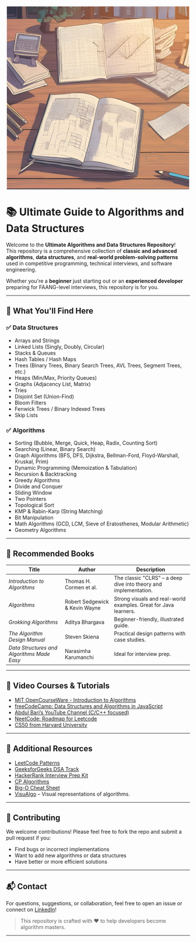 <p align="center">
  <img src="img/Algorithm and Data Structures.png" alt="Algorithms and Data Structures" width="500"/>
</p>

# 📚 Ultimate Guide to Algorithms and Data Structures

Welcome to the **Ultimate Algorithms and Data Structures Repository**!  
This repository is a comprehensive collection of **classic and advanced algorithms**, **data structures**, and **real-world problem-solving patterns** used in competitive programming, technical interviews, and software engineering.

Whether you're a **beginner** just starting out or an **experienced developer** preparing for FAANG-level interviews, this repository is for you.

---

## 🧠 What You'll Find Here

### ✅ Data Structures

- Arrays and Strings
- Linked Lists (Singly, Doubly, Circular)
- Stacks & Queues
- Hash Tables / Hash Maps
- Trees (Binary Trees, Binary Search Trees, AVL Trees, Segment Trees, etc.)
- Heaps (Min/Max, Priority Queues)
- Graphs (Adjacency List, Matrix)
- Tries
- Disjoint Set (Union-Find)
- Bloom Filters
- Fenwick Trees / Binary Indexed Trees
- Skip Lists

### ✅ Algorithms

- Sorting (Bubble, Merge, Quick, Heap, Radix, Counting Sort)
- Searching (Linear, Binary Search)
- Graph Algorithms (BFS, DFS, Dijkstra, Bellman-Ford, Floyd-Warshall, Kruskal, Prim)
- Dynamic Programming (Memoization & Tabulation)
- Recursion & Backtracking
- Greedy Algorithms
- Divide and Conquer
- Sliding Window
- Two Pointers
- Topological Sort
- KMP & Rabin-Karp (String Matching)
- Bit Manipulation
- Math Algorithms (GCD, LCM, Sieve of Eratosthenes, Modular Arithmetic)
- Geometry Algorithms

---

## 📖 Recommended Books

| Title | Author | Description |
|-------|--------|-------------|
| *Introduction to Algorithms* | Thomas H. Cormen et al. | The classic "CLRS" – a deep dive into theory and implementation. |
| *Algorithms* | Robert Sedgewick & Kevin Wayne | Strong visuals and real-world examples. Great for Java learners. |
| *Grokking Algorithms* | Aditya Bhargava | Beginner-friendly, illustrated guide. |
| *The Algorithm Design Manual* | Steven Skiena | Practical design patterns with case studies. |
| *Data Structures and Algorithms Made Easy* | Narasimha Karumanchi | Ideal for interview prep. |

---

## 🎥 Video Courses & Tutorials

- [MIT OpenCourseWare - Introduction to Algorithms](https://ocw.mit.edu/courses/electrical-engineering-and-computer-science/6-006-introduction-to-algorithms-fall-2011/)
- [freeCodeCamp: Data Structures and Algorithms in JavaScript](https://www.youtube.com/watch?v=8hly31xKli0)
- [Abdul Bari’s YouTube Channel (C/C++ focused)](https://www.youtube.com/user/abdulbarikcs)
- [NeetCode: Roadmap for Leetcode](https://www.youtube.com/c/NeetCode)
- [CS50 from Harvard University](https://cs50.harvard.edu/)

---

## 🔗 Additional Resources

- [LeetCode Patterns](https://leetcode.com/explore/learn/)
- [GeeksforGeeks DSA Track](https://www.geeksforgeeks.org/data-structures/)
- [HackerRank Interview Prep Kit](https://www.hackerrank.com/interview/interview-preparation-kit)
- [CP Algorithms](https://cp-algorithms.com/)
- [Big-O Cheat Sheet](https://www.bigocheatsheet.com/)
- [VisuAlgo](https://visualgo.net/en) – Visual representations of algorithms.

---

## 🚀 Contributing

We welcome contributions! Please feel free to fork the repo and submit a pull request if you:
- Find bugs or incorrect implementations
- Want to add new algorithms or data structures
- Have better or more efficient solutions

---

## 📬 Contact

For questions, suggestions, or collaboration, feel free to open an issue or connect on [LinkedIn]([https://www.linkedin.com/NuhDemir](https://www.linkedin.com/in/nuh-demir-69b737261/))!

> This repository is crafted with ♥ to help developers become algorithm masters.

---

